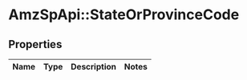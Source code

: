 # AmzSpApi::StateOrProvinceCode

## Properties
Name | Type | Description | Notes
------------ | ------------- | ------------- | -------------

